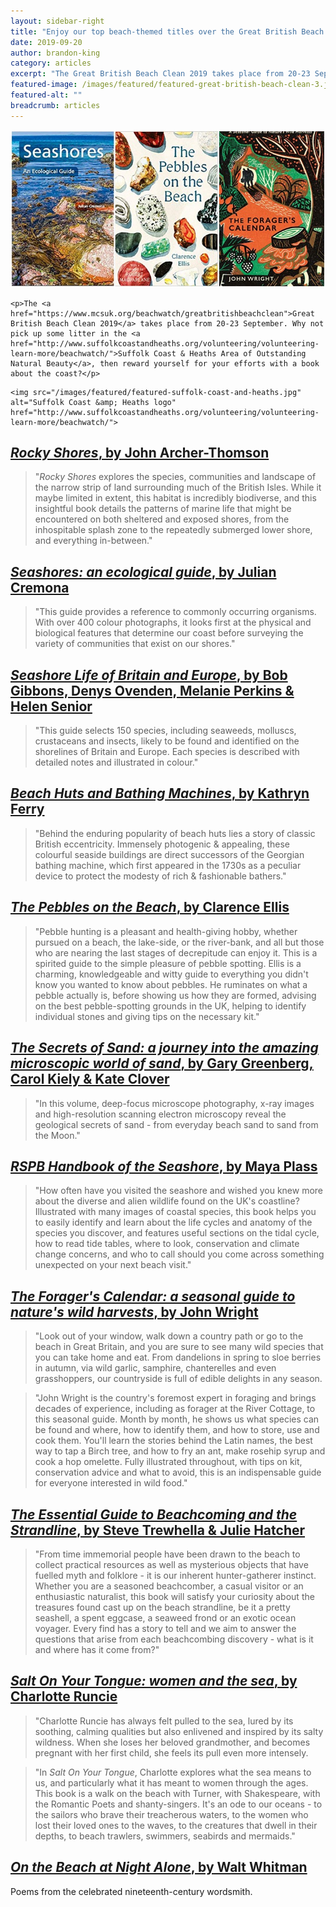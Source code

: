 ```yaml
---
layout: sidebar-right
title: "Enjoy our top beach-themed titles over the Great British Beach Clean weekend"
date: 2019-09-20
author: brandon-king
category: articles
excerpt: "The Great British Beach Clean 2019 takes place from 20-23 September. Why not pick up some litter in the Suffolk Coast & Heaths Area of Outstanding Natural Beauty, then reward yourself for your efforts with a book about the coast?"
featured-image: /images/featured/featured-great-british-beach-clean-3.jpg
featured-alt: ""
breadcrumb: articles
---
```


![Seashores: an ecological guide, The Pebbles on the Beach, The Forager's Calender](/images/featured/featured-great-british-beach-clean-3.jpg)

<div class="flex-ns">

  <div class="w-50-ns pr3-ns">

    <p>The <a href="https://www.mcsuk.org/beachwatch/greatbritishbeachclean">Great British Beach Clean 2019</a> takes place from 20-23 September. Why not pick up some litter in the <a href="http://www.suffolkcoastandheaths.org/volunteering/volunteering-learn-more/beachwatch/">Suffolk Coast & Heaths Area of Outstanding Natural Beauty</a>, then reward yourself for your efforts with a book about the coast?</p>

  </div>

  <div class="w-50-ns pl3-ns">

    <img src="/images/featured/featured-suffolk-coast-and-heaths.jpg" alt="Suffolk Coast &amp; Heaths logo" href="http://www.suffolkcoastandheaths.org/volunteering/volunteering-learn-more/beachwatch/">

  </div>

</div>

## [<cite>Rocky Shores</cite>, by John Archer-Thomson](https://suffolk.spydus.co.uk/cgi-bin/spydus.exe/ENQ/OPAC/BIBENQ?BRN=2503331)

> "<cite>Rocky Shores</cite> explores the species, communities and landscape of the narrow strip of land surrounding much of the British Isles. While it maybe limited in extent, this habitat is incredibly biodiverse, and this insightful book details the patterns of marine life that might be encountered on both sheltered and exposed shores, from the inhospitable splash zone to the repeatedly submerged lower shore, and everything in-between."

## [<cite>Seashores: an ecological guide</cite>, by Julian Cremona](https://suffolk.spydus.co.uk/cgi-bin/spydus.exe/ENQ/OPAC/BIBENQ?BRN=1688989)

> "This guide provides a reference to commonly occurring organisms. With over 400 colour photographs, it looks first at the physical and biological features that determine our coast before surveying the variety of communities that exist on our shores."

## [<cite>Seashore Life of Britain and Europe</cite>, by Bob Gibbons, Denys Ovenden, Melanie Perkins & Helen Senior](https://suffolk.spydus.co.uk/cgi-bin/spydus.exe/ENQ/OPAC/BIBENQ?BRN=2022210)

> "This guide selects 150 species, including seaweeds, molluscs, crustaceans and insects, likely to be found and identified on the shorelines of Britain and Europe. Each species is described with detailed notes and illustrated in colour."

## [<cite>Beach Huts and Bathing Machines</cite>, by Kathryn Ferry](https://suffolk.spydus.co.uk/cgi-bin/spydus.exe/ENQ/OPAC/BIBENQ?BRN=48940)

> "Behind the enduring popularity of beach huts lies a story of classic British eccentricity. Immensely photogenic & appealing, these colourful seaside buildings are direct successors of the Georgian bathing machine, which first appeared in the 1730s as a peculiar device to protect the modesty of rich & fashionable bathers."

## [<cite>The Pebbles on the Beach</cite>, by Clarence Ellis](https://suffolk.spydus.co.uk/cgi-bin/spydus.exe/ENQ/OPAC/BIBENQ?BRN=2406716)

> "Pebble hunting is a pleasant and health-giving hobby, whether pursued on a beach, the lake-side, or the river-bank, and all but those who are nearing the last stages of decrepitude can enjoy it. This is a spirited guide to the simple pleasure of pebble spotting. Ellis is a charming, knowledgeable and witty guide to everything you didn't know you wanted to know about pebbles. He ruminates on what a pebble actually is, before showing us how they are formed, advising on the best pebble-spotting grounds in the UK, helping to identify individual stones and giving tips on the necessary kit."

## [<cite>The Secrets of Sand: a journey into the amazing microscopic world of sand</cite>, by Gary Greenberg, Carol Kiely & Kate Clover](https://suffolk.spydus.co.uk/cgi-bin/spydus.exe/ENQ/OPAC/BIBENQ?BRN=1882733)

> "In this volume, deep-focus microscope photography, x-ray images and high-resolution scanning electron microscopy reveal the geological secrets of sand - from everyday beach sand to sand from the Moon."

## [<cite>RSPB Handbook of the Seashore</cite>, by Maya Plass](https://suffolk.spydus.co.uk/cgi-bin/spydus.exe/ENQ/OPAC/BIBENQ?BRN=2415015)

> "How often have you visited the seashore and wished you knew more about the diverse and alien wildlife found on the UK's coastline? Illustrated with many images of coastal species, this book helps you to easily identify and learn about the life cycles and anatomy of the species you discover, and features useful sections on the tidal cycle, how to read tide tables, where to look, conservation and climate change concerns, and who to call should you come across something unexpected on your next beach visit."

## [<cite>The Forager's Calendar: a seasonal guide to nature's wild harvests</cite>, by John Wright](https://suffolk.spydus.co.uk/cgi-bin/spydus.exe/ENQ/OPAC/BIBENQ?BRN=2516655)

> "Look out of your window, walk down a country path or go to the beach in Great Britain, and you are sure to see many wild species that you can take home and eat. From dandelions in spring to sloe berries in autumn, via wild garlic, samphire, chanterelles and even grasshoppers, our countryside is full of edible delights in any season.

> "John Wright is the country's foremost expert in foraging and brings decades of experience, including as forager at the River Cottage, to this seasonal guide. Month by month, he shows us what species can be found and where, how to identify them, and how to store, use and cook them. You'll learn the stories behind the Latin names, the best way to tap a Birch tree, and how to fry an ant, make rosehip syrup and cook a hop omelette. Fully illustrated throughout, with tips on kit, conservation advice and what to avoid, this is an indispensable guide for everyone interested in wild food."

## [<cite>The Essential Guide to Beachcoming and the Strandline</cite>, by Steve Trewhella & Julie Hatcher](https://suffolk.spydus.co.uk/cgi-bin/spydus.exe/ENQ/OPAC/BIBENQ?BRN=2265963)

> "From time immemorial people have been drawn to the beach to collect practical resources as well as mysterious objects that have fuelled myth and folklore - it is our inherent hunter-gatherer instinct. Whether you are a seasoned beachcomber, a casual visitor or an enthusiastic naturalist, this book will satisfy your curiosity about the treasures found cast up on the beach strandline, be it a pretty seashell, a spent eggcase, a seaweed frond or an exotic ocean voyager. Every find has a story to tell and we aim to answer the questions that arise from each beachcombing discovery - what is it and where has it come from?"

## [<cite>Salt On Your Tongue: women and the sea</cite>, by Charlotte Runcie](https://suffolk.spydus.co.uk/cgi-bin/spydus.exe/ENQ/OPAC/BIBENQ?BRN=2487375)

> "Charlotte Runcie has always felt pulled to the sea, lured by its soothing, calming qualities but also enlivened and inspired by its salty wildness. When she loses her beloved grandmother, and becomes pregnant with her first child, she feels its pull even more intensely.

> "In <cite>Salt On Your Tongue</cite>, Charlotte explores what the sea means to us, and particularly what it has meant to women through the ages. This book is a walk on the beach with Turner, with Shakespeare, with the Romantic Poets and shanty-singers. It's an ode to our oceans - to the sailors who brave their treacherous waters, to the women who lost their loved ones to the waves, to the creatures that dwell in their depths, to beach trawlers, swimmers, seabirds and mermaids."

## [<cite>On the Beach at Night Alone</cite>, by Walt Whitman](https://suffolk.spydus.co.uk/cgi-bin/spydus.exe/ENQ/OPAC/BIBENQ?BRN=1703551)

Poems from the celebrated nineteenth-century wordsmith.
